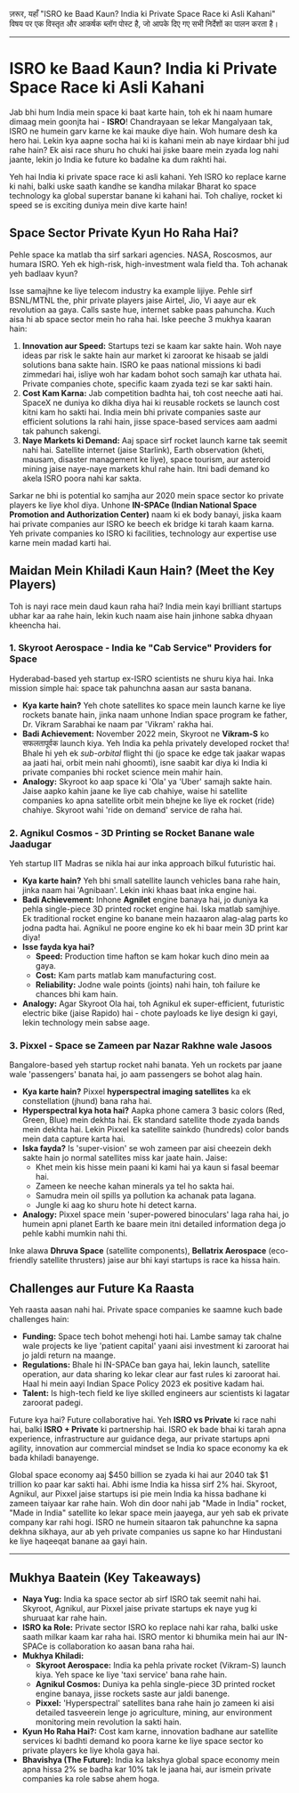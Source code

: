 ज़रूर, यहाँ "ISRO ke Baad Kaun? India ki Private Space Race ki Asli Kahani" विषय पर एक विस्तृत और आकर्षक ब्लॉग पोस्ट है, जो आपके दिए गए सभी निर्देशों का पालन करता है।

---

# ISRO ke Baad Kaun? India ki Private Space Race ki Asli Kahani

Jab bhi hum India mein space ki baat karte hain, toh ek hi naam humare dimaag mein goonjta hai - **ISRO**! Chandrayaan se lekar Mangalyaan tak, ISRO ne humein garv karne ke kai mauke diye hain. Woh humare desh ka hero hai. Lekin kya aapne socha hai ki is kahani mein ab naye kirdaar bhi jud rahe hain? Ek aisi race shuru ho chuki hai jiske baare mein zyada log nahi jaante, lekin jo India ke future ko badalne ka dum rakhti hai.

Yeh hai India ki private space race ki asli kahani. Yeh ISRO ko replace karne ki nahi, balki uske saath kandhe se kandha milakar Bharat ko space technology ka global superstar banane ki kahani hai. Toh chaliye, rocket ki speed se is exciting duniya mein dive karte hain!

## Space Sector Private Kyun Ho Raha Hai?

Pehle space ka matlab tha sirf sarkari agencies. NASA, Roscosmos, aur humara ISRO. Yeh ek high-risk, high-investment wala field tha. Toh achanak yeh badlaav kyun?

Isse samajhne ke liye telecom industry ka example lijiye. Pehle sirf BSNL/MTNL the, phir private players jaise Airtel, Jio, Vi aaye aur ek revolution aa gaya. Calls saste hue, internet sabke paas pahuncha. Kuch aisa hi ab space sector mein ho raha hai. Iske peeche 3 mukhya kaaran hain:

1.  **Innovation aur Speed:** Startups tezi se kaam kar sakte hain. Woh naye ideas par risk le sakte hain aur market ki zaroorat ke hisaab se jaldi solutions bana sakte hain. ISRO ke paas national missions ki badi zimmedari hai, isliye woh har kadam bohot soch samajh kar uthata hai. Private companies chote, specific kaam zyada tezi se kar sakti hain.
2.  **Cost Kam Karna:** Jab competition badhta hai, toh cost neeche aati hai. SpaceX ne duniya ko dikha diya hai ki reusable rockets se launch cost kitni kam ho sakti hai. India mein bhi private companies saste aur efficient solutions la rahi hain, jisse space-based services aam aadmi tak pahunch sakengi.
3.  **Naye Markets ki Demand:** Aaj space sirf rocket launch karne tak seemit nahi hai. Satellite internet (jaise Starlink), Earth observation (kheti, mausam, disaster management ke liye), space tourism, aur asteroid mining jaise naye-naye markets khul rahe hain. Itni badi demand ko akela ISRO poora nahi kar sakta.

Sarkar ne bhi is potential ko samjha aur 2020 mein space sector ko private players ke liye khol diya. Unhone **IN-SPACe (Indian National Space Promotion and Authorization Center)** naam ki ek body banayi, jiska kaam hai private companies aur ISRO ke beech ek bridge ki tarah kaam karna. Yeh private companies ko ISRO ki facilities, technology aur expertise use karne mein madad karti hai.

## Maidan Mein Khiladi Kaun Hain? (Meet the Key Players)

Toh is nayi race mein daud kaun raha hai? India mein kayi brilliant startups ubhar kar aa rahe hain, lekin kuch naam aise hain jinhone sabka dhyaan kheencha hai.

### 1. Skyroot Aerospace - India ke "Cab Service" Providers for Space

Hyderabad-based yeh startup ex-ISRO scientists ne shuru kiya hai. Inka mission simple hai: space tak pahunchna aasan aur sasta banana.

-   **Kya karte hain?** Yeh chote satellites ko space mein launch karne ke liye rockets banate hain, jinka naam unhone Indian space program ke father, Dr. Vikram Sarabhai ke naam par 'Vikram' rakha hai.
-   **Badi Achievement:** November 2022 mein, Skyroot ne **Vikram-S** ko सफलतापूर्वक launch kiya. Yeh India ka pehla privately developed rocket tha! Bhale hi yeh ek *sub-orbital* flight thi (jo space ke edge tak jaakar wapas aa jaati hai, orbit mein nahi ghoomti), isne saabit kar diya ki India ki private companies bhi rocket science mein mahir hain.
-   **Analogy:** Skyroot ko aap space ki 'Ola' ya 'Uber' samajh sakte hain. Jaise aapko kahin jaane ke liye cab chahiye, waise hi satellite companies ko apna satellite orbit mein bhejne ke liye ek rocket (ride) chahiye. Skyroot wahi 'ride on demand' service de raha hai.

### 2. Agnikul Cosmos - 3D Printing se Rocket Banane wale Jaadugar

Yeh startup IIT Madras se nikla hai aur inka approach bilkul futuristic hai.

-   **Kya karte hain?** Yeh bhi small satellite launch vehicles bana rahe hain, jinka naam hai 'Agnibaan'. Lekin inki khaas baat inka engine hai.
-   **Badi Achievement:** Inhone **Agnilet** engine banaya hai, jo duniya ka pehla single-piece 3D printed rocket engine hai. Iska matlab samjhiye. Ek traditional rocket engine ko banane mein hazaaron alag-alag parts ko jodna padta hai. Agnikul ne poore engine ko ek hi baar mein 3D print kar diya!
-   **Isse fayda kya hai?**
    -   **Speed:** Production time hafton se kam hokar kuch dino mein aa gaya.
    -   **Cost:** Kam parts matlab kam manufacturing cost.
    -   **Reliability:** Jodne wale points (joints) nahi hain, toh failure ke chances bhi kam hain.
-   **Analogy:** Agar Skyroot Ola hai, toh Agnikul ek super-efficient, futuristic electric bike (jaise Rapido) hai - chote payloads ke liye design ki gayi, lekin technology mein sabse aage.

### 3. Pixxel - Space se Zameen par Nazar Rakhne wale Jasoos

Bangalore-based yeh startup rocket nahi banata. Yeh un rockets par jaane wale 'passengers' banata hai, jo aam passengers se bohot alag hain.

-   **Kya karte hain?** Pixxel **hyperspectral imaging satellites** ka ek constellation (jhund) bana raha hai.
-   **Hyperspectral kya hota hai?** Aapka phone camera 3 basic colors (Red, Green, Blue) mein dekhta hai. Ek standard satellite thode zyada bands mein dekhta hai. Lekin Pixxel ka satellite sainkdo (hundreds) color bands mein data capture karta hai.
-   **Iska fayda?** Is 'super-vision' se woh zameen par aisi cheezein dekh sakte hain jo normal satellites miss kar jaate hain. Jaise:
    -   Khet mein kis hisse mein paani ki kami hai ya kaun si fasal beemar hai.
    -   Zameen ke neeche kahan minerals ya tel ho sakta hai.
    -   Samudra mein oil spills ya pollution ka achanak pata lagana.
    -   Jungle ki aag ko shuru hote hi detect karna.
-   **Analogy:** Pixxel space mein 'super-powered binoculars' laga raha hai, jo humein apni planet Earth ke baare mein itni detailed information dega jo pehle kabhi mumkin nahi thi.

Inke alawa **Dhruva Space** (satellite components), **Bellatrix Aerospace** (eco-friendly satellite thrusters) jaise aur bhi kayi startups is race ka hissa hain.

## Challenges aur Future Ka Raasta

Yeh raasta aasan nahi hai. Private space companies ke saamne kuch bade challenges hain:

-   **Funding:** Space tech bohot mehengi hoti hai. Lambe samay tak chalne wale projects ke liye 'patient capital' yaani aisi investment ki zaroorat hai jo jaldi return na maange.
-   **Regulations:** Bhale hi IN-SPACe ban gaya hai, lekin launch, satellite operation, aur data sharing ko lekar clear aur fast rules ki zaroorat hai. Haal hi mein aayi Indian Space Policy 2023 ek positive kadam hai.
-   **Talent:** Is high-tech field ke liye skilled engineers aur scientists ki lagatar zaroorat padegi.

Future kya hai? Future collaborative hai. Yeh **ISRO vs Private** ki race nahi hai, balki **ISRO + Private** ki partnership hai. ISRO ek bade bhai ki tarah apna experience, infrastructure aur guidance dega, aur private startups apni agility, innovation aur commercial mindset se India ko space economy ka ek bada khiladi banayenge.

Global space economy aaj $450 billion se zyada ki hai aur 2040 tak $1 trillion ko paar kar sakti hai. Abhi isme India ka hissa sirf 2% hai. Skyroot, Agnikul, aur Pixxel jaise startups isi pie mein India ka hissa badhane ki zameen taiyaar kar rahe hain. Woh din door nahi jab "Made in India" rocket, "Made in India" satellite ko lekar space mein jaayega, aur yeh sab ek private company kar rahi hogi. ISRO ne humein sitaaron tak pahunchne ka sapna dekhna sikhaya, aur ab yeh private companies us sapne ko har Hindustani ke liye haqeeqat banane aa gayi hain.

---

## Mukhya Baatein (Key Takeaways)

-   **Naya Yug:** India ka space sector ab sirf ISRO tak seemit nahi hai. Skyroot, Agnikul, aur Pixxel jaise private startups ek naye yug ki shuruaat kar rahe hain.
-   **ISRO ka Role:** Private sector ISRO ko replace nahi kar raha, balki uske saath milkar kaam kar raha hai. ISRO mentor ki bhumika mein hai aur IN-SPACe is collaboration ko aasan bana raha hai.
-   **Mukhya Khiladi:**
    -   **Skyroot Aerospace:** India ka pehla private rocket (Vikram-S) launch kiya. Yeh space ke liye 'taxi service' bana rahe hain.
    -   **Agnikul Cosmos:** Duniya ka pehla single-piece 3D printed rocket engine banaya, jisse rockets saste aur jaldi banenge.
    -   **Pixxel:** 'Hyperspectral' satellites bana rahe hain jo zameen ki aisi detailed tasveerein lenge jo agriculture, mining, aur environment monitoring mein revolution la sakti hain.
-   **Kyun Ho Raha Hai?:** Cost kam karne, innovation badhane aur satellite services ki badhti demand ko poora karne ke liye space sector ko private players ke liye khola gaya hai.
-   **Bhavishya (The Future):** India ka lakshya global space economy mein apna hissa 2% se badha kar 10% tak le jaana hai, aur ismein private companies ka role sabse ahem hoga.